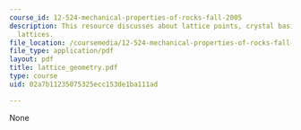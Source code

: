 ```yaml
---
course_id: 12-524-mechanical-properties-of-rocks-fall-2005
description: This resource discusses about lattice points, crystal basis, and crystal
  lattices.
file_location: /coursemedia/12-524-mechanical-properties-of-rocks-fall-2005/02a7b11235075325ecc153de1ba111ad_lattice_geometry.pdf
file_type: application/pdf
layout: pdf
title: lattice_geometry.pdf
type: course
uid: 02a7b11235075325ecc153de1ba111ad

---
```

None